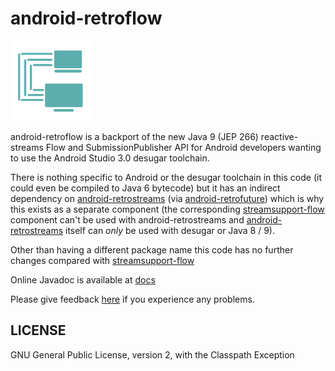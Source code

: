 # android-retroflow

![](art/streamsupport-sf.png)

android-retroflow is a backport of the new Java 9 (JEP 266) reactive-streams Flow and SubmissionPublisher API for Android developers wanting to use the Android Studio 3.0 desugar toolchain.

There is nothing specific to Android or the desugar toolchain in this code (it could even be compiled to Java 6 bytecode) but
it has an indirect dependency on [android-retrostreams](https://github.com/retrostreams/android-retrostreams) (via [android-retrofuture](https://github.com/retrostreams/android-retrofuture)) which is why this exists as a separate component (the corresponding
[streamsupport-flow](https://sourceforge.net/p/streamsupport/code/ci/default/tree/src/flow/) component can't be used with android-retrostreams
and [android-retrostreams](https://github.com/retrostreams/android-retrostreams) itself can *only* be used with desugar or Java 8 / 9).

Other than having a different package name this code has no further changes compared with [streamsupport-flow](https://sourceforge.net/p/streamsupport/code/ci/default/tree/src/flow/)

Online Javadoc is available at [docs](https://retrostreams.github.io/android-retroflow/apidocs/index.html)

Please give feedback [here](https://github.com/retrostreams/android-retroflow/issues) if you experience any problems.


## LICENSE

GNU General Public License, version 2, with the Classpath Exception
